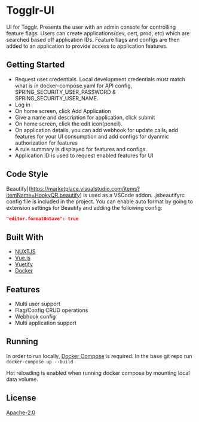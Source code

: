 # Togglr-UI

UI for Togglr.  Presents the user with an admin console for controlling feature flags.  Users can create applications(dev, cert, prod, etc) which are searched based off application IDs.  Feature flags and configs are then added to an application to provide access to application features.

## Getting Started
- Request user credentials. Local development credentials must match what is in docker-compose.yaml for API config, SPRING_SECURITY_USER_PASSWORD & SPRING_SECURITY_USER_NAME.
- Log in
- On home screen, click Add Application
- Give a name and description for application, click submit
- On home screen, click the edit icon(pencil).
- On application details, you can add webhook for update calls, add features for your UI consumption and add configs for dyanmic authorization for features
- A rule summary is displayed for features and configs.
- Application ID is used to request enabled features for UI


## Code Style
Beautify](https://marketplace.visualstudio.com/items?itemName=HookyQR.beautify) is used as a VSCode addon.  .jsbeautifyrc config file is included in the project.  You can enable auto format by going to extension settings for Beautify and adding the following config:

```json
"editor.formatOnSave": true
```

## Built With
- [NUXTJS](https://nuxtjs.org/)
- [Vue.js](https://vuejs.org/)
- [Vuetify](https://vuetifyjs.com/en/)
- [Docker](https://www.docker.com/)
  
## Features
- Multi user support
- Flag/Config CRUD operations
- Webhook config
- Multi application support

## Running
In order to run locally, [Docker Compose](https://docs.docker.com/compose/) is required. In the base git repo run `docker-compose up --build`

Hot reloading is enabled when running docker compose by mounting local data volume.

## License
[Apache-2.0](https://www.apache.org/licenses/LICENSE-2.0)